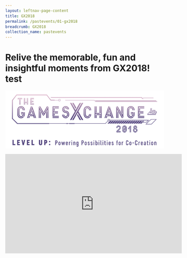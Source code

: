 ```yaml
---
layout: leftnav-page-content
title: GX2018
permalink: /pastevents/01-gx2018
breadcrumb: GX2018
collection_name: pastevents
---
```


# Relive the memorable, fun and insightful moments from GX2018! test
<a href="https://photos.app.goo.gl/Rgc5wcmtKzpkWraR6"><img src="/images/gx2018_logo_colour.png" alt="GX2018 logo"></a>

<iframe width="560" height="315" src="https://www.youtube.com/embed/LKg06JA8S8Q" frameborder="0" allow="accelerometer; autoplay; encrypted-media; gyroscope; picture-in-picture" allowfullscreen></iframe>
